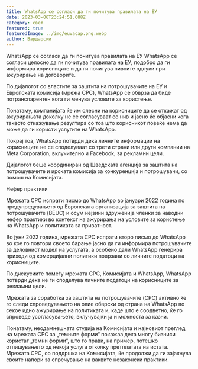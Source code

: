 ```yaml
---
title: WhatsApp се согласи да ги почитува правилата на ЕУ
date: 2023-03-06T23:24:51.688Z
category: свет
featured: true
featuredImage: ../img/euvacap.png.webp
author: Вардарски
---
```


WhatsApp се согласи да ги почитува правилата на ЕУ
WhatsApp се согласи целосно да ги почитува правилата на ЕУ, подобро да ги информира корисниците и да ги почитува нивните одлуки при ажурирање на договорите.

По дијалогот со властите за заштита на потрошувачите на ЕУ и Европската комисија (мрежа CPC), WhatsApp се обврза да биде потранспарентен кога ги менува условите за користење.

Понатаму, компанијата ќе им олесни на корисниците да се откажат од ажурирањата доколку не се согласуваат со нив и јасно ќе објасни кога таквото откажување резултира со тоа што корисникот повеќе нема да може да ги користи услугите на WhatsApp.

Покрај тоа, WhatsApp потврди дека личните информации на корисниците не се споделуваат со трети страни или други компании на Meta Corporation, вклучително и Facebook, за рекламни цели.

Дијалогот беше координиран од Шведската агенција за заштита на потрошувачите и ирската комисија за конкуренција и потрошувачи, со помош на Комисијата.

Нефер практики

Мрежата CPC испрати писмо до WhatsApp во јануари 2022 година по предупредувањето од Европската организација за заштита на потрошувачите (BEUC) и осум нејзини здруженија членки за наводни нефер практики во контекст на ажурирања на условите за користење на WhatsApp и политиката за приватност.

Во јуни 2022 година, мрежата CPC испрати второ писмо до WhatsApp во кое го повтори своето барање јасно да ги информира потрошувачите за деловниот модел на услугата, а особено дали WhatsApp генерира приходи од комерцијални политики поврзани со личните податоци на корисниците.

По дискусиите помеѓу мрежата CPC, Комисијата и WhatsApp, WhatsApp потврди дека не ги споделува личните податоци на корисниците за рекламни цели.

Мрежата за соработка за заштита на потрошувачите (CPC) активно ќе го следи спроведувањето на овие обврски од страна на WhatsApp во секое идно ажурирање на политиката и, каде што е соодветно, ќе го спроведе усогласувањето, вклучувајќи ја и можноста за казни.

Понатаму, неодамнешната студија на Комисијата и најновиот преглед на мрежата CPC за „темните форми“ покажаа дека многу бизниси користат „темни форми“, што го прави, на пример, потешко отпишувањето од некоја услуга отколку претплатата на истата. Мрежата CPC, со поддршка на Комисијата, ќе продолжи да ги зајакнува своите напори за спречување на ваквите незаконски практики.
